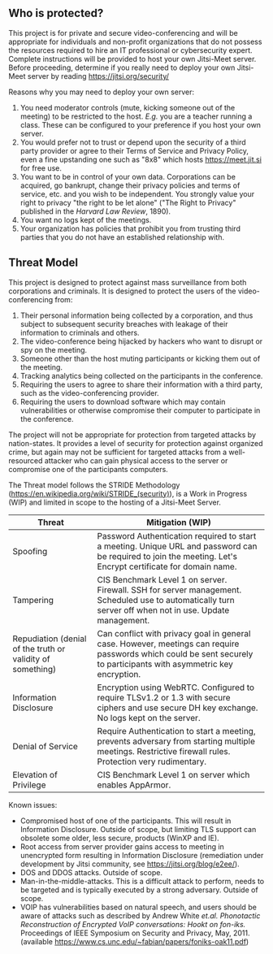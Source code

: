 ## Who is protected? ##

This project is for private and secure video-conferencing and will be appropriate for individuals and non-profit organizations that do not possess the resources required to hire an IT professional or cybersecurity expert.
Complete instructions will be provided to host your own Jitsi-Meet server.  Before proceeding, determine if you really need to deploy your own Jitsi-Meet server by reading https://jitsi.org/security/

Reasons why you may need to deploy your own server:  
1. You need moderator controls (mute, kicking someone out of the meeting) to be restricted to the host.  *E.g.* you are a teacher running a class.  These can be configured to your preference if you host your own server.
2. You would prefer not to trust or depend upon the security of a third party provider or agree to their Terms of Service and Privacy Policy, even a fine upstanding one such as "8x8" which hosts https://meet.jit.si for free use.
3. You want to be in control of your own data.  Corporations can be acquired, go bankrupt, change their privacy policies and terms of service, etc. and you wish to be independent.  You strongly value your right to privacy "the right to be let alone" ("The Right to Privacy" published in the *Harvard Law Review*, 1890).
4. You want no logs kept of the meetings.
5. Your organization has policies that prohibit you from trusting third parties that you do not have an established relationship with.

## Threat Model ##

This project is designed to protect against mass surveillance from both corporations and criminals.  It is designed to protect the users of the video-conferencing from:
1. Their personal information being collected by a corporation, and thus subject to subsequent security breaches with leakage of their information to criminals and others.
2. The video-conference being hijacked by hackers who want to disrupt or spy on the meeting.
3. Someone other than the host muting participants or kicking them out of the meeting.
4. Tracking analytics being collected on the participants in the conference.
5. Requiring the users to agree to share their information with a third party, such as the video-conferencing provider.
6. Requiring the users to download software which may contain vulnerabilities or otherwise compromise their computer to participate in the conference.

The project will not be appropriate for protection from targeted attacks by nation-states.  It provides a level of security for protection against organized crime, but again may not be sufficient for targeted attacks from a well-resourced attacker who can gain physical access to the server or compromise one of the participants computers.

The Threat model follows the STRIDE Methodology (https://en.wikipedia.org/wiki/STRIDE_(security)), is a Work in Progress (WIP) and limited in scope to the hosting of a Jitsi-Meet Server.

Threat | Mitigation (WIP)
-------|----------
Spoofing | Password Authentication required to start a meeting.  Unique URL and password can be required to join the meeting.  Let's Encrypt certificate for domain name.
Tampering| CIS Benchmark Level 1 on server.  Firewall. SSH for server management. Scheduled use to automatically turn server off when not in use. Update management.
Repudiation (denial of the truth or validity of something) | Can conflict with privacy goal in general case.  However, meetings can require passwords which could be sent securely to participants with asymmetric key encryption.
Information Disclosure | Encryption using WebRTC. Configured to require TLSv1.2 or 1.3 with secure ciphers and use secure DH key exchange. No logs kept on the server.
Denial of Service | Require Authentication to start a meeting, prevents adversary from starting multiple meetings.  Restrictive firewall rules.  Protection very rudimentary.
Elevation of Privilege |  CIS Benchmark Level 1 on server which enables AppArmor.

Known issues:  
* Compromised host of one of the participants.  This will result in Information Disclosure.  Outside of scope, but limiting TLS support can obsolete some older, less secure, products (WinXP and IE).
* Root access from server provider gains access to meeting in unencrypted form resulting in Information Disclosure (remediation under development by Jitsi community, see https://jitsi.org/blog/e2ee/).
* DOS and DDOS attacks.  Outside of scope.
* Man-in-the-middle-attacks.  This is a difficult attack to perform, needs to be targeted and is typically executed by a strong adversary. Outside of scope.
* VOIP has vulnerabilities based on natural speech, and users should be aware of attacks such as described by Andrew White *et.al. Phonotactic Reconstruction of Encrypted VoIP conversations: Hookt on fon-iks.* Proceedings of IEEE Symposium on Security and Privacy, May, 2011. (available https://www.cs.unc.edu/~fabian/papers/foniks-oak11.pdf)
